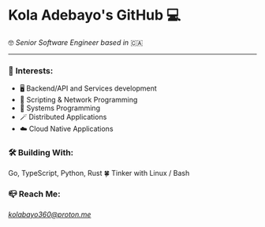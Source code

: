 # **Kola Adebayo's GitHub 💻**

🤓 _Senior Software Engineer based in_ 🇨🇦

---

### 🚀 **Interests**:

- 🖥️ Backend/API and Services development
- 🔌 Scripting & Network Programming
- 🦀 Systems Programming
- 🪄 Distributed Applications
- ☁️ Cloud Native Applications

### 🛠️ **Building With**:

Go, TypeScript, Python, Rust 🍀 Tinker with Linux / Bash

### 📪 **Reach Me**:

*kolabayo360@proton.me*

<!---
windevkay/windevkay is a ✨ special ✨ repository because its `README.md` (this file) appears on your GitHub profile.
You can click the Preview link to take a look at your changes.
--->
